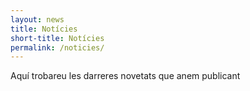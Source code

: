 ```yaml
---
layout: news
title: Notícies
short-title: Notícies
permalink: /noticies/
---
```


Aquí trobareu les darreres novetats que anem publicant
